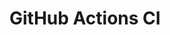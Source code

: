 # GitHub Actions CI




















































































































































































































































































































































































































































































































































































































































































































































































































































































































